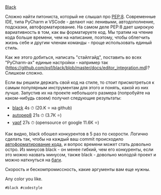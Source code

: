 [Black](https://github.com/psf/black)

Сложно найти питониста, который не слышал про [PEP:8](https://www.python.org/dev/peps/pep-0008/).
Современные IDE, типа PyCharm и VSCode - делают нас ленивыми, автодополнение, подсказки, автоформатирование.
На самом деле PEP:8 дает широкую вариативность в том, как вы форматируете код.
Мы тратим на чтение кода больше времени, чем на написание, поэтому, чтобы облегчить жизнь себе и другим членам команды - проще использовать единый стиль.

Как же этого добиться, написать "стайлгайд", поставить во всех "PyCharm-ax" единые настройки - например так (https://github.com/psf/black/blob/master/docs/editor_integration.md)? Слишком сложно.

Если вы решили держать свой код на стиле, то стоит присмотреться к самым популярным инструментам для этого и понять, какой из них лучше.
Запустив их на проекте небольшого размера (попробуйте на каком-нибудь своем) получил следующие результаты:

- [black](https://github.com/psf/black) 4s ⏱ (20.K  ⭐️ на github)
- [autopep8](https://github.com/hhatto/autopep8) 21s ⏱ (3.7К ⭐️)
- [yapf](https://github.com/google/yapf) 27s ⏱ (opensource от google 11.6К ⭐️)

Как видно, black обошел конкурентов в 5 раз по скорости.
Логично сделать так, чтобы на каждый ваш commit происходило [автоформатирование кода](https://pre-commit.com/), и вопрос времени может стать довольно остро.
Из минусов black - он менее гибкий, чем его конкуренты, если это можно назвать минусом, также black - довольно молодой проект и можно наткнуться на [баги](https://github.com/psf/black/issues?q=is%3Aopen+is%3Aissue+label%3Abug).

Скорость и бескомпромиссность, какие аргументы вам еще нужны.

Any color you like.

    #black #codestyle